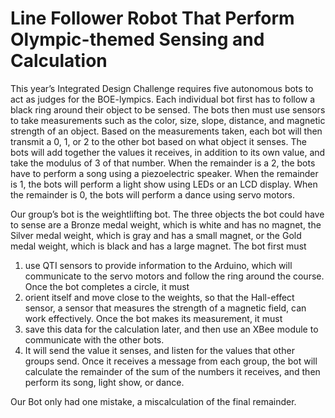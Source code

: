 # Line Follower Robot That Perform Olympic-themed Sensing and Calculation


This year’s Integrated Design Challenge requires five autonomous bots to act as judges for the BOE-lympics. Each individual bot first has to follow a black ring around their object to be sensed. The bots then must use sensors to take measurements such as the color, size, slope, distance, and magnetic strength of an object. Based on the measurements taken, each bot will then transmit a 0, 1, or 2 to the other bot based on what object it senses. The bots will add together the values it receives, in addition to its own value, and take the modulus of 3 of that number. When the remainder is a 2, the bots have to perform a song using a piezoelectric speaker. When the remainder is 1, the bots will perform a light show using LEDs or an LCD display. When the remainder is 0, the bots will perform a dance using servo motors.

Our group’s bot is the weightlifting bot. The three objects the bot could have to sense are a Bronze medal weight, which is white and has no magnet, the Silver medal weight, which is gray and has a small magnet, or the Gold medal weight, which is black and has a large magnet. The bot first must 

1) use QTI sensors to provide information to the Arduino, which will communicate to the servo motors and follow the ring around the course. Once the bot completes a circle, it must
2) orient itself and move close to the weights, so that the Hall-effect sensor, a sensor that measures the strength of a magnetic field, can work effectively. Once the bot makes its measurement, it must
3) save this data for the calculation later, and then use an XBee module to communicate with the other bots.
4) It will send the value it senses, and listen for the values that other groups send. Once it receives a message from each group, the bot will calculate the remainder of the sum of the numbers it receives, and then perform its song, light show, or dance.

Our Bot only had one mistake, a miscalculation of the final remainder.
